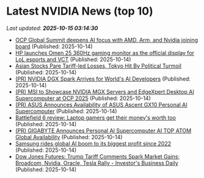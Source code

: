 # Latest NVIDIA News (top 10)
_Last updated: **2025-10-15 03:14:30**_

- [OCP Global Summit deepens AI focus with AMD, Arm, and Nvidia joining board](https://www.digitimes.com/news/a20251014VL202/nvidia-arm-amd-2025-infrastructure.html) (Published: 2025-10-14)
- [HP launches Omen 25 360Hz gaming monitor as the official display for LoL esports and VCT](https://www.notebookcheck.net/HP-launches-Omen-25-360Hz-gaming-monitor-as-the-official-display-for-LoL-esports-and-VCT.1135806.0.html) (Published: 2025-10-14)
- [Asian Stocks Pare Tariff-led Losses, Tokyo Hit By Political Turmoil](https://www.ibtimes.com/asian-stocks-pare-tariff-led-losses-tokyo-hit-political-turmoil-3786867) (Published: 2025-10-14)
- [(PR) NVIDIA DGX Spark Arrives for World's AI Developers](https://www.techpowerup.com/341857/nvidia-dgx-spark-arrives-for-worlds-ai-developers) (Published: 2025-10-14)
- [(PR) MSI to Showcase NVIDIA MGX Servers and EdgeXpert Desktop AI Supercomputer at OCP 2025](https://www.techpowerup.com/341856/msi-to-showcase-nvidia-mgx-servers-and-edgexpert-desktop-ai-supercomputer-at-ocp-2025) (Published: 2025-10-14)
- [(PR) ASUS Announces Availability of ASUS Ascent GX10 Personal AI Supercomputer](https://www.techpowerup.com/341855/asus-announces-availability-of-asus-ascent-gx10-personal-ai-supercomputer) (Published: 2025-10-14)
- [Battlefield 6 review: Laptop gamers get their money's worth too](https://www.notebookcheck.net/Battlefield-6-review-Laptop-gamers-get-their-money-s-worth-too.1138007.0.html) (Published: 2025-10-14)
- [(PR) GIGABYTE Announces Personal AI Supercomputer AI TOP ATOM Global Availability](https://www.techpowerup.com/341854/gigabyte-announces-personal-ai-supercomputer-ai-top-atom-global-availability) (Published: 2025-10-14)
- [Samsung rides global AI boom to its biggest profit since 2022](https://www.japantimes.co.jp/business/2025/10/14/tech/samsung-ai-boom-biggest-profit/) (Published: 2025-10-14)
- [Dow Jones Futures: Trump Tariff Comments Spark Market Gains; Broadcom, Nvidia, Oracle, Tesla Rally - Investor's Business Daily](https://slashdot.org/firehose.pl?op=view&amp;id=179774798) (Published: 2025-10-14)

